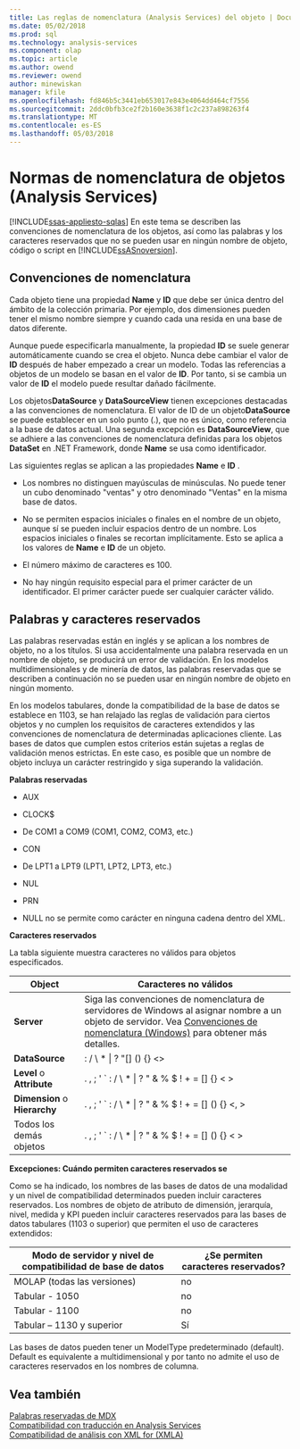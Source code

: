 ```yaml
---
title: Las reglas de nomenclatura (Analysis Services) del objeto | Documentos de Microsoft
ms.date: 05/02/2018
ms.prod: sql
ms.technology: analysis-services
ms.component: olap
ms.topic: article
ms.author: owend
ms.reviewer: owend
author: minewiskan
manager: kfile
ms.openlocfilehash: fd846b5c3441eb653017e843e4064dd464cf7556
ms.sourcegitcommit: 2ddc0bfb3ce2f2b160e3638f1c2c237a898263f4
ms.translationtype: MT
ms.contentlocale: es-ES
ms.lasthandoff: 05/03/2018
---
```

# <a name="object-naming-rules-analysis-services"></a>Normas de nomenclatura de objetos (Analysis Services)
[!INCLUDE[ssas-appliesto-sqlas](../../../includes/ssas-appliesto-sqlas.md)]
  En este tema se describen las convenciones de nomenclatura de los objetos, así como las palabras y los caracteres reservados que no se pueden usar en ningún nombre de objeto, código o script en [!INCLUDE[ssASnoversion](../../../includes/ssasnoversion-md.md)].  
  
##  <a name="bkmk_Names"></a> Convenciones de nomenclatura  
 Cada objeto tiene una propiedad **Name** y **ID** que debe ser única dentro del ámbito de la colección primaria. Por ejemplo, dos dimensiones pueden tener el mismo nombre siempre y cuando cada una resida en una base de datos diferente.  
  
 Aunque puede especificarla manualmente, la propiedad **ID** se suele generar automáticamente cuando se crea el objeto. Nunca debe cambiar el valor de **ID** después de haber empezado a crear un modelo. Todas las referencias a objetos de un modelo se basan en el valor de **ID**. Por tanto, si se cambia un valor de **ID** el modelo puede resultar dañado fácilmente.  
  
 Los objetos**DataSource** y **DataSourceView** tienen excepciones destacadas a las convenciones de nomenclatura. El valor de ID de un objeto**DataSource** se puede establecer en un solo punto (.), que no es único, como referencia a la base de datos actual. Una segunda excepción es **DataSourceView**, que se adhiere a las convenciones de nomenclatura definidas para los objetos **DataSet** en .NET Framework, donde **Name** se usa como identificador.  
  
 Las siguientes reglas se aplican a las propiedades **Name** e **ID** .  
  
-   Los nombres no distinguen mayúsculas de minúsculas. No puede tener un cubo denominado "ventas" y otro denominado "Ventas" en la misma base de datos.  
  
-   No se permiten espacios iniciales o finales en el nombre de un objeto, aunque sí se pueden incluir espacios dentro de un nombre. Los espacios iniciales o finales se recortan implícitamente. Esto se aplica a los valores de **Name** e **ID** de un objeto.  
  
-   El número máximo de caracteres es 100.  
  
-   No hay ningún requisito especial para el primer carácter de un identificador. El primer carácter puede ser cualquier carácter válido.  
  
##  <a name="bkmk_reserved"></a> Palabras y caracteres reservados  
 Las palabras reservadas están en inglés y se aplican a los nombres de objeto, no a los títulos. Si usa accidentalmente una palabra reservada en un nombre de objeto, se producirá un error de validación. En los modelos multidimensionales y de minería de datos, las palabras reservadas que se describen a continuación no se pueden usar en ningún nombre de objeto en ningún momento.  
  
 En los modelos tabulares, donde la compatibilidad de la base de datos se establece en 1103, se han relajado las reglas de validación para ciertos objetos y no cumplen los requisitos de caracteres extendidos y las convenciones de nomenclatura de determinadas aplicaciones cliente. Las bases de datos que cumplen estos criterios están sujetas a reglas de validación menos estrictas. En este caso, es posible que un nombre de objeto incluya un carácter restringido y siga superando la validación.  
  
 **Palabras reservadas**  
  
-   AUX  
  
-   CLOCK$  
  
-   De COM1 a COM9 (COM1, COM2, COM3, etc.)  
  
-   CON  
  
-   De LPT1 a LPT9 (LPT1, LPT2, LPT3, etc.)  
  
-   NUL  
  
-   PRN  
  
-   NULL no se permite como carácter en ninguna cadena dentro del XML.  
  
 **Caracteres reservados**  
  
 La tabla siguiente muestra caracteres no válidos para objetos especificados.  
  
|Object|Caracteres no válidos|  
|------------|------------------------|  
|**Server**|Siga las convenciones de nomenclatura de servidores de Windows al asignar nombre a un objeto de servidor. Vea [Convenciones de nomenclatura (Windows)](http://msdn.microsoft.com/library/windows/desktop/ms682856\(v=vs.85\).aspx) para obtener más detalles.|  
|**DataSource**|: / \ * &#124; ? "[] () {} <>|  
|**Level** o **Attribute**|. , ; ' ` : / \ * &#124; ? " & % $ ! + = [] {} < >|  
|**Dimension** o **Hierarchy**|. , ; ' ` : / \ * &#124; ? " & % $ ! + = [] () {} \<, >|  
|Todos los demás objetos|. , ; ' ` : / \ * &#124; ? " & % $ ! + = [] () {} < >|  
  
 **Excepciones: Cuándo permiten caracteres reservados se**  
  
 Como se ha indicado, los nombres de las bases de datos de una modalidad y un nivel de compatibilidad determinados pueden incluir caracteres reservados. Los nombres de objeto de atributo de dimensión, jerarquía, nivel, medida y KPI pueden incluir caracteres reservados para las bases de datos tabulares (1103 o superior) que permiten el uso de caracteres extendidos:  
  
|Modo de servidor y nivel de compatibilidad de base de datos|¿Se permiten caracteres reservados?|  
|--------------------------------------------------|----------------------------------|  
|MOLAP (todas las versiones)|no|  
|Tabular - 1050|no|  
|Tabular - 1100|no|  
|Tabular – 1130 y superior|Sí|  
  
 Las bases de datos pueden tener un ModelType predeterminado (default). Default es equivalente a multidimensional y por tanto no admite el uso de caracteres reservados en los nombres de columna.  
  
## <a name="see-also"></a>Vea también  
 [Palabras reservadas de MDX](../../../mdx/mdx-reserved-words.md)   
 [Compatibilidad con traducción en Analysis Services](../../../analysis-services/translation-support-in-analysis-services.md)   
 [Compatibilidad de análisis con XML for &#40;XMLA&#41;](../../../analysis-services/xmla/xml-for-analysis-compliance-xmla.md)  
  
  
